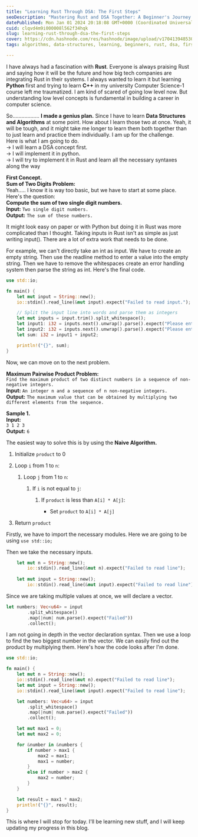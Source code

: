 ```yaml
---
title: "Learning Rust Through DSA: The First Steps"
seoDescription: "Mastering Rust and DSA Together: A Beginner's Journey Through Coding Challenges - Day 1"
datePublished: Mon Jan 01 2024 20:18:08 GMT+0000 (Coordinated Universal Time)
cuid: clqvd4m9i000008l562f34hqk
slug: learning-rust-through-dsa-the-first-steps
cover: https://cdn.hashnode.com/res/hashnode/image/upload/v1704139485308/e98bf99c-9f9d-4c31-b1d0-171caaf96eb8.png
tags: algorithms, data-structures, learning, beginners, rust, dsa, first-post-1

---
```


I have always had a fascination with **Rust**. Everyone is always praising Rust and saying how it will be the future and how big tech companies are integrating Rust in their systems. I always wanted to learn it but learning **Python** first and trying to learn **C++** in my university Computer Science-1 course left me traumatized. I am kind of scared of going low level now. But understanding low level concepts is fundamental in building a career in computer science.

So.................. **I made a genius plan.** Since I have to learn **Data Structures and Algorithms** at some point. How about I learn those two at once. Yeah, it will be tough, and it might take me longer to learn them both together than to just learn and practice them individually. I am up for the challenge.  
Here is what I am going to do.  
\-&gt; I will learn a DSA concept first.  
\-&gt; I will implement it in python.  
\-&gt; I will try to implement it in Rust and learn all the necessary syntaxes along the way

**First Concept.**  
**Sum of Two Digits Problem:**  
Yeah..... I know it is way too basic, but we have to start at some place.  
Here's the question:  
**Compute the sum of two single digit numbers.**  
**Input:** `Two single digit numbers.`  
**Output:** `The sum of these numbers.`

It might look easy on paper or with Python but doing it in Rust was more complicated than I thought. Taking inputs in Rust isn't as simple as just writing input(). There are a lot of extra work that needs to be done.

For example, we can't directly take an int as input. We have to create an empty string. Then use the readline method to enter a value into the empty string. Then we have to remove the whitespaces create an error handling system then parse the string as int. Here's the final code.

```rust
use std::io;

fn main() {
    let mut input = String::new();
    io::stdin().read_line(&mut input).expect("Failed to read input.");

    // Split the input line into words and parse them as integers
    let mut inputs = input.trim().split_whitespace();
    let input1: i32 = inputs.next().unwrap().parse().expect("Please enter a valid integer");
    let input2: i32 = inputs.next().unwrap().parse().expect("Please enter a valid integer");
    let sum: i32 = input1 + input2;

    println!("{}", sum);
}
```

Now, we can move on to the next problem.

**Maximum Pairwise Product Problem:**  
`Find the maximum product of two distinct numbers in a sequence of non-negative integers.`  
**Input:** `An integer n and a sequence of n non-negative integers.`  
**Output:** `The maximum value that can be obtained by multiplying two different elements from the sequence.`

**Sample 1.**  
**Input:**  
`3 1 2 3`  
**Output:** `6`

The easiest way to solve this is by using the **Naive Algorithm.**

1. Initialize `product` to 0
    
2. Loop `i` from 1 to `n`:
    
    1. Loop `j` from 1 to `n`:
        
        1. If `i` is not equal to `j`:
            
            1. If `product` is less than `A[i] * A[j]`:
                
                * Set `product` to `A[i] * A[j]`
                    
3. Return `product`
    

Firstly, we have to import the necessary modules. Here we are going to be using `use std::io;`

Then we take the necessary inputs.

```rust
    let mut n = String::new();
        io::stdin().read_line(&mut n).expect("Failed to read line");
    
    let mut input = String::new();
        io::stdin().read_line(&mut input).expect("Failed to read line");
```

Since we are taking multiple values at once, we will declare a vector.

```rust
let numbers: Vec<u64> = input
        .split_whitespace()
        .map(|num| num.parse().expect("Failed"))
        .collect();
```

I am not going in depth in the vector declaration syntax. Then we use a loop to find the two biggest number in the vector. We can easily find out the product by multiplying them. Here's how the code looks after I'm done.

```rust
use std::io;

fn main() {
    let mut n = String::new();
    io::stdin().read_line(&mut n).expect("Failed to read line");
    let mut input = String::new();
    io::stdin().read_line(&mut input).expect("Failed to read line");

    let numbers: Vec<u64> = input
        .split_whitespace()
        .map(|num| num.parse().expect("Failed"))
        .collect();

    let mut max1 = 0;
    let mut max2 = 0;

    for &number in &numbers {
        if number > max1 {
            max2 = max1;
            max1 = number;
        } 
        else if number > max2 {
            max2 = number;
        }
    }

    let result = max1 * max2;
    println!("{}", result);
}
```

This is where I will stop for today. I'll be learning new stuff, and I will keep updating my progress in this blog.